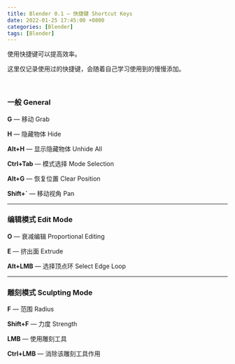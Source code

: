 ```yaml
---
title: Blender 0.1 — 快捷键 Shortcut Keys
date: 2022-01-25 17:45:00 +0800
categories: [Blender]
tags: [Blender]
---
```


使用快捷键可以提高效率。

这里仅记录使用过的快捷键，会随着自己学习使用到的慢慢添加。

<br>

### **一般 General**

**G** — 移动 Grab

**H** — 隐藏物体 Hide

**Alt+H** — 显示隐藏物体 Unhide All

**Ctrl+Tab** — 模式选择 Mode Selection

**Alt+G** — 恢复位置 Clear Position

**Shift+`** — 移动视角 Pan

---

### **编辑模式 Edit Mode**

**O** — 衰减编辑 Proportional Editing

**E** — 挤出面 Extrude

**Alt+LMB** — 选择顶点环 Select Edge Loop

---

### **雕刻模式 Sculpting Mode**

**F** — 范围 Radius

**Shift+F** — 力度 Strength

**LMB** — 使用雕刻工具

**Ctrl+LMB** — 消除该雕刻工具作用

